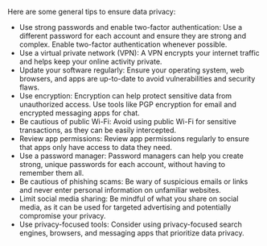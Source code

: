 
Here are some general tips to ensure data privacy:

- Use strong passwords and enable two-factor authentication: Use a different password for each account and ensure they are strong and complex. Enable two-factor authentication whenever possible.  
- Use a virtual private network (VPN): A VPN encrypts your internet traffic and helps keep your online activity private.  
- Update your software regularly: Ensure your operating system, web browsers, and apps are up-to-date to avoid vulnerabilities and security flaws.  
- Use encryption: Encryption can help protect sensitive data from unauthorized access. Use tools like PGP encryption for email and encrypted messaging apps for chat.  
- Be cautious of public Wi-Fi: Avoid using public Wi-Fi for sensitive transactions, as they can be easily intercepted.  
- Review app permissions: Review app permissions regularly to ensure that apps only have access to data they need.  
- Use a password manager: Password managers can help you create strong, unique passwords for each account, without having to remember them all.  
- Be cautious of phishing scams: Be wary of suspicious emails or links and never enter personal information on unfamiliar websites.  
- Limit social media sharing: Be mindful of what you share on social media, as it can be used for targeted advertising and potentially compromise your privacy.  
- Use privacy-focused tools: Consider using privacy-focused search engines, browsers, and messaging apps that prioritize data privacy.  